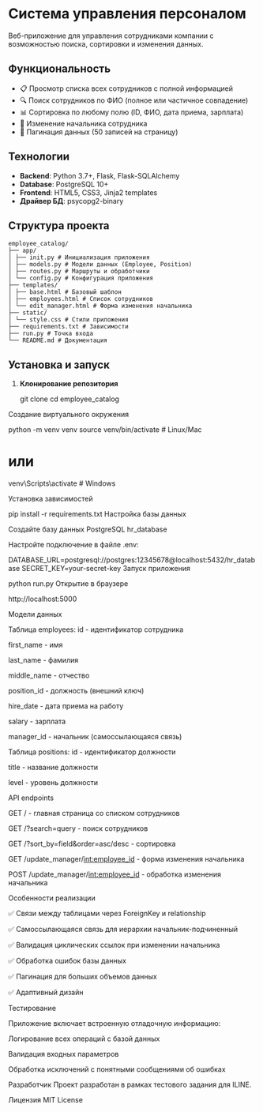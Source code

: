 # Система управления персоналом

Веб-приложение для управления сотрудниками компании с возможностью поиска, сортировки и изменения данных.

## Функциональность

- 📋 Просмотр списка всех сотрудников с полной информацией
- 🔍 Поиск сотрудников по ФИО (полное или частичное совпадение)
- 📊 Сортировка по любому полю (ID, ФИО, дата приема, зарплата)
- 👥 Изменение начальника сотрудника
- 📄 Пагинация данных (50 записей на страницу)

## Технологии

- **Backend**: Python 3.7+, Flask, Flask-SQLAlchemy
- **Database**: PostgreSQL 10+
- **Frontend**: HTML5, CSS3, Jinja2 templates
- **Драйвер БД**: psycopg2-binary

## Структура проекта
```
employee_catalog/
├── app/
│ ├── init.py # Инициализация приложения
│ ├── models.py # Модели данных (Employee, Position)
│ ├── routes.py # Маршруты и обработчики
│ └── config.py # Конфигурация приложения
├── templates/
│ ├── base.html # Базовый шаблон
│ ├── employees.html # Список сотрудников
│ └── edit_manager.html # Форма изменения начальника
├── static/
│ └── style.css # Стили приложения
├── requirements.txt # Зависимости
├── run.py # Точка входа
└── README.md # Документация
```

## Установка и запуск

1. **Клонирование репозитория**
   
   git clone <repository-url>
   cd employee_catalog
   
Создание виртуального окружения

python -m venv venv
source venv/bin/activate  # Linux/Mac
# или
venv\Scripts\activate     # Windows

Установка зависимостей

pip install -r requirements.txt
Настройка базы данных

Создайте базу данных PostgreSQL hr_database

Настройте подключение в файле .env:

DATABASE_URL=postgresql://postgres:12345678@localhost:5432/hr_database
SECRET_KEY=your-secret-key
Запуск приложения


python run.py
Открытие в браузере


http://localhost:5000

Модели данных

Таблица employees:
id - идентификатор сотрудника

first_name - имя

last_name - фамилия

middle_name - отчество

position_id - должность (внешний ключ)

hire_date - дата приема на работу

salary - зарплата

manager_id - начальник (самоссылающаяся связь)

Таблица positions:
id - идентификатор должности

title - название должности

level - уровень должности

API endpoints

GET / - главная страница со списком сотрудников

GET /?search=query - поиск сотрудников

GET /?sort_by=field&order=asc/desc - сортировка

GET /update_manager/<int:employee_id> - форма изменения начальника

POST /update_manager/<int:employee_id> - обработка изменения начальника

Особенности реализации

✅ Связи между таблицами через ForeignKey и relationship

✅ Самоссылающаяся связь для иерархии начальник-подчиненный

✅ Валидация циклических ссылок при изменении начальника

✅ Обработка ошибок базы данных

✅ Пагинация для больших объемов данных

✅ Адаптивный дизайн

Тестирование

Приложение включает встроенную отладочную информацию:

Логирование всех операций с базой данных

Валидация входных параметров

Обработка исключений с понятными сообщениями об ошибках

Разработчик
Проект разработан в рамках тестового задания для ILINE.

Лицензия
MIT License
